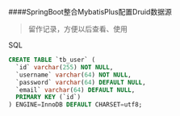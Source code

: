 ####SpringBoot整合MybatisPlus配置Druid数据源

> 留作记录，方便以后查看、使用

SQL
```sql
CREATE TABLE `tb_user` (
  `id` varchar(255) NOT NULL,
  `username` varchar(64) NOT NULL,
  `password` varchar(64) DEFAULT NULL,
  `email` varchar(64) DEFAULT NULL,
  PRIMARY KEY (`id`)
) ENGINE=InnoDB DEFAULT CHARSET=utf8;
```